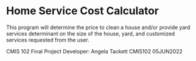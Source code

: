 # Home Service Cost Calculator
This program will determine the price to clean a house and/or provide yard services determinant on the size of the house, yard, and customized services requested from the user.

CMIS 102 Final Project
Developer: Angela Tackett CMIS102  05JUN2022
